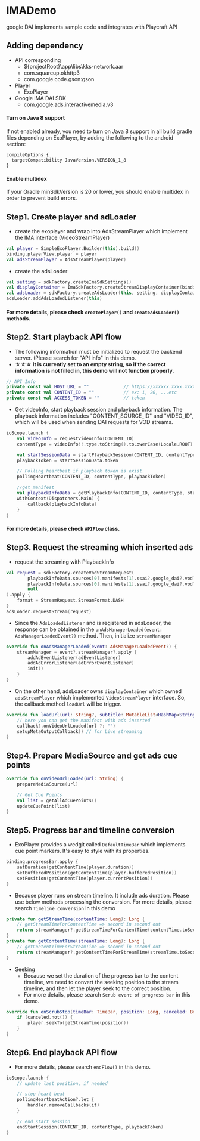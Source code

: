 # IMADemo
google DAI implements sample code and integrates with Playcraft API

## Adding dependency
- API corresponding
    - ${projectRoot}\app\libs\kks-network.aar
    - com.squareup.okhttp3
    - com.google.code.gson:gson
- Player
    - ExoPlayer
- Google IMA DAI SDK
    - com.google.ads.interactivemedia.v3

#### Turn on Java 8 support
If not enabled already, you need to turn on Java 8 support in all build.gradle files depending on ExoPlayer, by adding the following to the android section:
```
compileOptions {
  targetCompatibility JavaVersion.VERSION_1_8
}
```
#### Enable multidex
If your Gradle minSdkVersion is 20 or lower, you should enable multidex in order to prevent build errors.

## Step1. Create player and adLoader
- create the exoplayer and wrap into AdsStreamPlayer which implement the IMA interface (VideoStreamPlayer)
```kotlin
val player = SimpleExoPlayer.Builder(this).build()
binding.playerView.player = player
val adsStreamPlayer = AdsStreamPlayer(player)
```
- create the adsLoader
```kotlin
val setting = sdkFactory.createImaSdkSettings()
val displayContainer = ImaSdkFactory.createStreamDisplayContainer(binding.adsView, adsStreamPlayer)
val adsLoader = sdkFactory.createAdsLoader(this, setting, displayContainer)
adsLoader.addAdsLoadedListener(this)
```
#### For more details, please check `createPlayer()` and `createAdsLoader()` methods.

## Step2. Start playback API flow
- The following information must be initialized to request the backend server. (Please search for "API info" in this demo.
- **☆☆☆ It is currently set to an empty string, so if the correct information is not filled in, this demo will not function properly.**
```kotlin
// API Info
private const val HOST_URL = ""             // https://xxxxxx.xxxx.xxxx
private const val CONTENT_ID = ""           // ex: 1, 20, ...etc
private const val ACCESS_TOKEN = ""         // token
```
- Get videoInfo, start playback session and playback information. The playback information includes "CONTENT_SOURCE_ID" and "VIDEO_ID", which will be used when sending DAI requests for VOD streams.
```kotlin
ioScope.launch {
    val videoInfo = requestVideoInfo(CONTENT_ID)
    contentType = videoInfo!!.type.toString().toLowerCase(Locale.ROOT)

    val startSessionData = startPlaybackSession(CONTENT_ID, contentType, "")!!
    playbackToken = startSessionData.token

    // Polling heartbeat if playback token is exist.
    pollingHeartbeat(CONTENT_ID, contentType, playbackToken)

    //get manifest
    val playbackInfoData = getPlaybackInfo(CONTENT_ID, contentType, startSessionData.token)!!
    withContext(Dispatchers.Main) {
        callback(playbackInfoData)
    }
}
```
#### For more details, please check `APIFlow` class.

## Step3. Request the streaming which inserted ads
- request the streaming with PlaybackInfo
```kotlin
val request = sdkFactory.createVodStreamRequest(
        playbackInfoData.sources[0].manifests[1].ssai?.google_dai?.vod?.content_source_id,
        playbackInfoData.sources[0].manifests[1].ssai?.google_dai?.vod?.video_id,
        null
).apply {
    format = StreamRequest.StreamFormat.DASH
}
adsLoader.requestStream(request)
```
- Since the `AdsLoadedListener` and  is registered in adsLoader, the response can be obtained in the `onAdsManagerLoaded(event: AdsManagerLoadedEvent?)` method. Then, initialize `streamManager`
```kotlin
override fun onAdsManagerLoaded(event: AdsManagerLoadedEvent?) {
    streamManager = event?.streamManager?.apply {
        addAdEventListener(adEventListener)
        addAdErrorListener(adErrorEventListener)
        init()
    }
}
```
- On the other hand, adsLoader owns `displayContainer` which owned `adsStreamPlayer` which implemented `VideoStreamPlayer` interface. So, the callback method `loadUrl` will be trigger.
```kotlin
override fun loadUrl(url: String?, subtitle: MutableList<HashMap<String, String>>?) {
    // here you can get the manifest with ads inserted
    callback?.onVideoUrlLoaded(url ?: "")
    setupMetaOutputCallback() // for Live streaming
}
```

## Step4. Prepare MediaSource and get ads cue points
```kotlin
override fun onVideoUrlLoaded(url: String) {
    prepareMediaSource(url)

    // Get Cue Points
    val list = getAllAdCuePoints()
    updateCuePoint(list)
}
```

## Step5. Progress bar and timeline conversion
- ExoPlayer provides a wedgit called `DefaultTimeBar` which implements cue point markers. It's easy to style with its properties.
```kotlin
binding.progressBar.apply {
    setDuration(getContentTime(player.duration))
    setBufferedPosition(getContentTime(player.bufferedPosition))
    setPosition(getContentTime(player.currentPosition))
}
```
- Because player runs on stream timeline. It include ads duration. Please use below methods processing the conversion. For more details, please search `Timeline conversion` in this demo
```kotlin
private fun getStreamTime(contentTime: Long): Long {
    // getStreamTimeForContentTime => second in second out
    return streamManager?.getStreamTimeForContentTime(contentTime.toSecond())?.toMilliSecond() ?: contentTime
}
private fun getContentTime(streamTime: Long): Long {
    // getContentTimeForStreamTime => second in second out
    return streamManager?.getContentTimeForStreamTime(streamTime.toSecond())?.toMilliSecond() ?: streamTime
}
```
- Seeking
    - Because we set the duration of the progress bar to the content timeline, we need to convert the seeking position to the stream timeline, and then let the player seek to the correct position.
    - For more details, please search `Scrub event of progress bar` in this demo.
```kotlin
override fun onScrubStop(timeBar: TimeBar, position: Long, canceled: Boolean) {
    if (canceled.not()) {
        player.seekTo(getStreamTime(position))
    }
}
```

## Step6. End playback API flow
- For more details, please search `endFlow()` in this demo.
```kotlin
ioScope.launch {
    // update last position, if needed

    // stop heart beat
    pollingHeartbeatAction?.let {
        handler.removeCallbacks(it)
    }

    // end start session
    endStartSession(CONTENT_ID, contentType, playbackToken)
}
```
